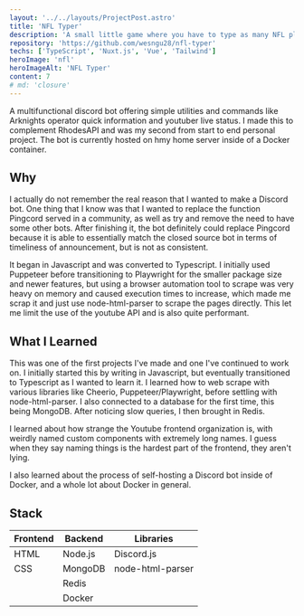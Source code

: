 ```yaml
---
layout: '../../layouts/ProjectPost.astro'
title: 'NFL Typer'
description: 'A small little game where you have to type as many NFL players you can in 60 seconds, with filterable team and position.'
repository: 'https://github.com/wesngu28/nfl-typer'
techs: ['TypeScript', 'Nuxt.js', 'Vue', 'Tailwind']
heroImage: 'nfl'
heroImageAlt: 'NFL Typer'
content: 7
# md: 'closure'
---
```


A multifunctional discord bot offering simple utilities and commands like Arknights operator quick information and youtuber live status. I made this to complement RhodesAPI and was my second from start to end personal project. The bot is currently hosted on hmy home server inside of a Docker container.

## Why

I actually do not remember the real reason that I wanted to make a Discord bot. One thing that I know was that I wanted to replace the function Pingcord served in a community, as well as try and remove the need to have some other bots. After finishing it, the bot definitely could replace Pingcord because it is able to essentially match the closed source bot in terms of timeliness of announcement, but is not as consistent.

It began in Javascript and was converted to Typescript. I initially used Puppeteer before transitioning to Playwright for the smaller package size and newer features, but using a browser automation tool to scrape was very heavy on memory and caused execution times to increase, which made me scrap it and just use node-html-parser to scrape the pages directly. This let me limit the use of the youtube API and is also quite performant.

## What I Learned

This was one of the first projects I've made and one I've continued to work on. I initially started this by writing in Javascript, but eventually transitioned to Typescript as I wanted to learn it.  I learned how to web scrape with various libraries like Cheerio, Puppeteer/Playwright, before settling with node-html-parser. I also connected to a database for the first time, this being MongoDB. After noticing slow queries, I then brought in Redis.

I learned about how strange the Youtube frontend organization is, with weirdly named custom components with extremely long names. I guess when they say naming things is the hardest part of the frontend, they aren't lying.

I also learned about the process of self-hosting a Discord bot inside of Docker, and a whole lot about Docker in general.

## Stack

| Frontend    | Backend     | Libraries
| ----------- | ----------- | ----------- |
| HTML      | Node.js       | Discord.js |
| CSS   | MongoDB        | node-html-parser |
|   | Redis        |  |
|   | Docker       |  |
